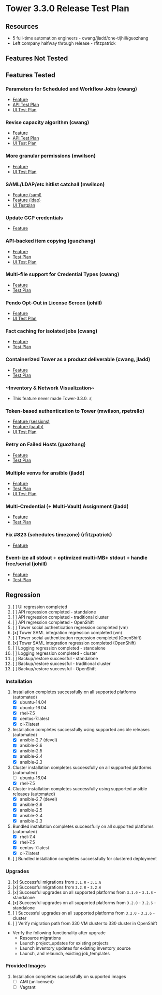 # Tower 3.3.0 Release Test Plan

## Resources
* 5 full-time automation engineers - cwang/jladd/one-t/jhill/guozhang
* Left company halfway through release - rfitzpatrick

## Features Not Tested

## Features Tested

### Parameters for Scheduled and Workflow Jobs (cwang)
* [Feature](https://github.com/ansible/tower/blob/devel/docs/prompting.md)
* [API Test Plan](https://docs.google.com/document/d/1M_W0g5gPo4kuuMwIcA5Z7BookbPID8PqxBwCuIIwS2Y/edit)
* [UI Test Plan](https://docs.google.com/document/d/13cjewq7eat2vMT-QuwGMtCl94aj9O_ljkFNncVDaXO8/edit)

### Revise capacity algorithm (cwang)
* [Feature](https://github.com/ansible/tower/blob/release_3.3.0/docs/capacity.md)
* [API Test Plan](https://docs.google.com/document/d/1wr1IiwsP8pnZ-b-SiiQnh_jL_q4gtzOZQQN8oCvDi5s/edit)
* [UI Test Plan](https://docs.google.com/document/d/1v-OGERQSQZJTyzDa1gYlLp74qm-YwNtf0dst2OfdG9s/edit)

### More granular permissions (mwilson)
* [Feature]()
* [UI Test Plan](https://docs.google.com/document/d/153--RdyViwK1g2_qNEyo78q28i1X8C9MdwNHeA7sOjM/edit#)

### SAML/LDAP/etc hitlist catchall (mwilson)
* [Feature (saml)](https://github.com/ansible/tower/blob/release_3.3.0/docs/auth/saml.md)
* [Feature (ldap)](https://github.com/ansible/tower/blob/release_3.3.0/docs/auth/ldap.md)
* [UI Testplan](https://docs.google.com/document/d/1uMSSYQdItLt9GKpq54LtBcbFKXE47qEIyJVTjpiiX_A/edit#heading=h.8i4wtrisc5i0)

### Update GCP credentials
* [Feature]()

### API-backed item copying (guozhang)
* [Feature](https://github.com/ansible/tower/blob/release_3.3.0/docs/resource_copy.md)
* [Test Plan](https://docs.google.com/document/d/1EXi_w2JWkZ_PzhHIK4hJ1GOJAVT8jjYwMsFz59OkC9E/edit?usp=sharing)
* [UI Test Plan](https://docs.google.com/document/d/1-foEZGWngVQY5NVkctq-AHqMdl70MWnh5517Q29P1Rk/edit)

### Multi-file support for Credential Types (cwang)
* [Feature](https://github.com/ansible/tower/blob/release_3.3.0/docs/multi_credential_assignment.md)
* [Test Plan](https://docs.google.com/document/d/1haYuCGYGqPbiUqig4rJoDYyKfLHgCXm_yzXCeSxoiEo/edit)

### Pendo Opt-Out in License Screen (johill)
* [Feature](https://github.com/ansible/ansible-tower/issues/7812)
* [UI Test Plan](https://docs.google.com/document/d/19haH5aTRhIdAsmpjKx9chOQI1po_gMRaVYoQf681aJQ/edit)

### Fact caching for isolated jobs (cwang)
* [Feature](https://github.com/ansible/awx/issues/198)
* [Test Plan](https://docs.google.com/document/d/1iddRSaS88L2bz10K1511PfKcDmVnm5M9LhqMh1ty6hE/edit)

### Containerized Tower as a product deliverable (cwang, jladd)
* [Feature](https://github.com/ansible/tower/blob/release_3.3.0/docs/clustering.md)
* [Test Plan](https://docs.google.com/document/d/1qaLCCXoGEcAIW0Be-JTvBOM-KoC1AOGBju1nM9b3WbU/edit)

### ~Inventory & Network Visualization~
* This feature never made Tower-3.3.0. :(

### Token-based authentication to Tower (mwilson, rpetrello)
* [Feature (sessions)](https://github.com/ansible/tower/blob/release_3.3.0/docs/auth/session.md)
* [Feature (oauth)](https://github.com/ansible/tower/blob/release_3.3.0/docs/auth/oauth.md)
* [UI Test Plan](https://docs.google.com/document/d/1lgkSJ9DkcWqKnMGixH5lzsrZcbmzHZ5VnJqxPFXMx_E/edit#)

### Retry on Failed Hosts (guozhang)
* [Feature](https://github.com/ansible/tower/blob/release_3.3.0/docs/retry_by_status.md)
* [Test Plan](https://docs.google.com/document/d/113A8f4j1_fUIZda2XArZ3kwHZVsOvIe8lcWrozd3oz4/edit?usp=sharing)

### Multiple venvs for ansible (jladd)
* [Feature](https://github.com/ansible/tower/blob/release_3.3.0/docs/custom_virtualenvs.md)
* [Test Plan](https://docs.google.com/document/d/1TKkdj1pdeh9p048_S-sIMxSpAUKZuX3T65kcVKT8odM/edit)
* [UI Test Plan](https://docs.google.com/document/d/1TKkdj1pdeh9p048_S-sIMxSpAUKZuX3T65kcVKT8odM/edit#bookmark=id.ouul149hfpe6)

### Multi-Credential (+ Multi-Vault) Assignment (jladd)
* [Feature](https://docs.google.com/document/d/1H5cphm39UFqV91nRiipNJxjlshpoBMwAIkx2n5cg2lQ/edit)
* [Test Plan](https://docs.google.com/document/d/1H5cphm39UFqV91nRiipNJxjlshpoBMwAIkx2n5cg2lQ/edit)

### Fix #823 (schedules timezone) (rfitzpatrick)
* [Feature](https://github.com/ansible/tower/blob/release_3.3.0/docs/schedules.md)

### Event-ize all stdout + optimized multi-MB+ stdout + handle free/serial (johill)
* [Feature](https://github.com/ansible/tower/blob/release_3.3.0/docs/job_events.md)
* [Test Plan](https://docs.google.com/document/d/1Fju6pAJ5kbK8xEeCSsse3RHwhhYpdMRMnMYxscs1B8Q/edit)

## Regression
1. [ ] UI regression completed
1. [ ] API regression completed - standalone
1. [ ] API regression completed - traditional cluster
1. [ ] API regression completed - OpenShift
1. [ ] Tower social authentication regression completed (vm)
1. [x] Tower SAML integration regression completed (vm)
1. [ ] Tower social authentication regression completed (OpenShift)
1. [x] Tower SAML integration regression completed (OpenShift)
1. [ ] Logging regression completed - standalone
1. [ ] Logging regression completed - cluster
1. [ ] Backup/restore successful - standalone
1. [ ] Backup/restore successful - traditional cluster
1. [ ] Backup/restore successful - OpenShift

### Installation
1. Installation completes successfully on all supported platforms (automated)
    * [x] ubuntu-14.04
    * [x] ubuntu-16.04
    * [x] rhel-7.5
    * [x] centos-7.latest
    * [x] ol-7.latest
1. Installation completes successfully using supported ansible releases (automated)
    * [x] ansible-2.7 (devel)
    * [x] ansible-2.6
    * [x] ansible-2.5
    * [x] ansible-2.4
    * [x] ansible-2.3
1. Cluster installation completes successfully on all supported platforms (automated)
    * [ ] ubuntu-16.04
    * [x] rhel-7.5
1. Cluster installation completes successfully using supported ansible releases (automated)
    * [x] ansible-2.7 (devel)
    * [x] ansible-2.6
    * [x] ansible-2.5
    * [x] ansible-2.4
    * [x] ansible-2.3
1. Bundled installation completes successfully on all supported platforms (automated)
    * [x] rhel-7.4
    * [x] rhel-7.5
    * [x] centos-7.latest
    * [x] ol-7.latest
1. [ ] Bundled installation completes successfully for clustered deployment

### Upgrades
1. [x] Successful migrations from `3.1.0` - `3.1.8`
1. [x] Successful migrations from `3.2.0` - `3.2.6`
1. [x] Successful upgrades on all supported platforms from `3.1.0` - `3.1.8` - standalone
1. [x] Successful upgrades on all supported platforms from `3.2.0` - `3.2.6` - standalone
1. [ ] Successful upgrades on all supported platforms from `3.2.0` - `3.2.6` - cluster
1. [ ] Verify migration path from 330 VM cluster to 330 cluster in OpenShift
* Verify the following functionality after upgrade
    * Resource migrations
    * Launch project_updates for existing projects
    * Launch inventory_updates for existing inventory_source
    * Launch, and relaunch, existing job_templates

### Provided Images
1. Installation completes successfully on supported images
    * [ ] AMI (unlicensed)
    * [ ] Vagrant
